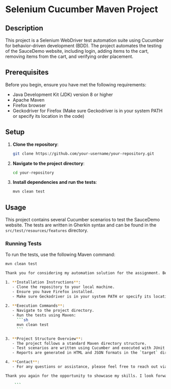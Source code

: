 # Selenium Cucumber Maven Project

## Description
This project is a Selenium WebDriver test automation suite using Cucumber for behavior-driven development (BDD). 
The project automates the testing of the SauceDemo website, including login, adding items to the cart, removing items from the cart, and verifying order placement.

## Prerequisites
Before you begin, ensure you have met the following requirements:
- Java Development Kit (JDK) version 8 or higher
- Apache Maven
- Firefox browser
- Geckodriver for Firefox (Make sure Geckodriver is in your system PATH or specify its location in the code)

## Setup
1. **Clone the repository**:
    ```sh
    git clone https://github.com/your-username/your-repository.git
    
2. **Navigate to the project directory**:
    ```sh
    cd your-repository
    ```

3. **Install dependencies and run the tests**:
    ```sh
    mvn clean test
    ```

## Usage
This project contains several Cucumber scenarios to test the SauceDemo website. The tests are written in Gherkin syntax and can be found in the `src/test/resources/features` directory.

### Running Tests
To run the tests, use the following Maven command:
```sh
mvn clean test

Thank you for considering my automation solution for the assignment. Below are some additional details and instructions for your reference:

1. **Installation Instructions**:
   - Clone the repository to your local machine.
   - Ensure you have Firefox installed.
   - Make sure Geckodriver is in your system PATH or specify its location in the code.
   
2. **Execution Commands**:
   - Navigate to the project directory.
   - Run the tests using Maven:
     ```sh
     mvn clean test
     ```

3. **Project Structure Overview**:
   - The project follows a standard Maven directory structure.
   - Test scenarios are written using Cucumber and executed with JUnit.
   - Reports are generated in HTML and JSON formats in the `target` directory.

4. **Contact**:
   - For any questions or assistance, please feel free to reach out via email at [your@email.com] or phone at [your phone number].

Thank you again for the opportunity to showcase my skills. I look forward to hearing your feedback!

    ```
